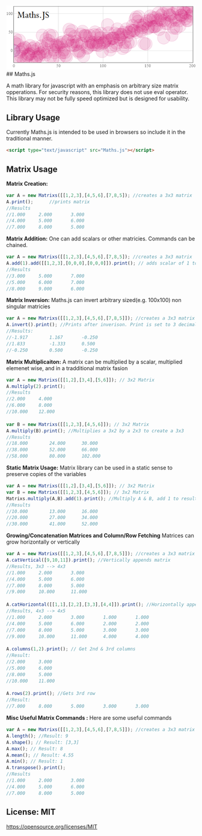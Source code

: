 <div style="text-align:center"><img src ="https://raw.githubusercontent.com/NateZimmer/Maths.js/master/BannerImage.png" /></div>
## Maths.js

A math library for javascript with an emphasis on arbitrary size matrix opperations. For security reasons, this library does not use eval operator. This library may not be fully speed optimized but is designed for usability.  

## Library Usage
Currently Maths.js is intended to be used in browsers so include it in the traditional manner. 
```html
<script type="text/javascript" src="Maths.js"></script>
```

## Matrix Usage

**Matrix Creation:** 
```js
var A = new Matrixs([[1,2,3],[4,5,6],[7,8,5]); //creates a 3x3 matrix 
A.print();		//prints matrix 
//Results 
//1.000		2.000		3.000
//4.000		5.000		6.000
//7.000		8.000		5.000

```

**Matrix Addition:**
One can add scalars or other matricies. Commands can be chained. 
```js
var A = new Matrixs([[1,2,3],[4,5,6],[7,8,5]); //creates a 3x3 matrix 
A.add(1).add([[1,2,3],[0,0,0],[0,0,0]]).print(); // adds scalar of 1 to matrix, then adds a 3x3 matrix, then prints result.
//Results
//3.000		5.000		7.000
//5.000		6.000		7.000
//8.000		9.000		6.000
```

**Matrix Inversion:**
Maths.js can invert arbitrary sized(e.g. 100x100) non singular matricies
```js
var A = new Matrixs([[1,2,3],[4,5,6],[7,8,5]]); //creates a 3x3 matrix
A.invert().print(); //Prints after inverison. Print is set to 3 decimals 
//Results: 
//-1.917		1.167		-0.250
//1.833			-1.333		0.500
//-0.250		0.500		-0.250
```

**Matrix Multiplicaiton:**
A matrix can be multiplied by a scalar, multiplied elemenet wise, and in a tradditional matrix fasion

```js
var A = new Matrixs([[1,2],[3,4],[5,6]]); // 3x2 Matrix 
A.multiply(2).print();
//Results
//2.000		4.000
//6.000		8.000
//10.000	12.000

var B = new Matrixs([[1,2,3],[4,5,6]]); // 3x2 Matrix 
A.multiply(B).print(); //Multiplies a 3x2 by a 2x3 to create a 3x3   
//Results
//18.000		24.000		30.000
//38.000		52.000		66.000
//58.000		80.000		102.000
```

**Static Matrix Usage:**
Matrix library can be used in a static sense to preserve copies of the variables 

```js
var A = new Matrixs([[1,2],[3,4],[5,6]]); // 3x2 Matrix 
var B = new Matrixs([[1,2,3],[4,5,6]]); // 3x2 Matrix 
Matrixs.multiply(A,B).add(1).print(); //Multiply A & B, add 1 to result, print result 
//Results 
//10.000		13.000		16.000
//20.000		27.000		34.000
//30.000		41.000		52.000
```

**Growing/Concatenation Matrices and Column/Row Fetching**
Matrices can grow horizontally or vertically 
```js
var A = new Matrixs([[1,2,3],[4,5,6],[7,8,5]]); //creates a 3x3 matrix 
A.catVertical([9,10,11]).print(); //Vertically appends matrix 
//Results, 3x3 --> 4x3
//1.000		2.000		3.000
//4.000		5.000		6.000
//7.000		8.000		5.000
//9.000		10.000		11.000

A.catHorizontal([[1,1],[2,2],[3,3],[4,4]]).print(); //Horizontally appends matrix 
//Results, 4x3 --> 4x5
//1.000		2.000		3.000		1.000		1.000
//4.000		5.000		6.000		2.000		2.000
//7.000		8.000		5.000		3.000		3.000
//9.000		10.000		11.000		4.000		4.000

A.columns(1,2).print(); // Get 2nd & 3rd columns 
//Result: 
//2.000		3.000
//5.000		6.000
//8.000		5.000
//10.000	11.000

A.rows(2).print(); //Gets 3rd row 
//Result: 
//7.000		8.000		5.000		3.000		3.000
```
**Misc Useful Matrix Commands :**
Here are some useful commands
```js
var A = new Matrixs([[1,2,3],[4,5,6],[7,8,5]]); //creates a 3x3 matrix 
A.length(); //Result: 9
A.shape(); // Result: [3,3]
A.max(); // Result: 8 
A.mean(); // Result: 4.55
A.min(); // Result: 1
A.transpose().print(); 
//Results
//1.000		2.000		3.000
//4.000		5.000		6.000
//7.000		8.000		5.000

```

## License: MIT
https://opensource.org/licenses/MIT
